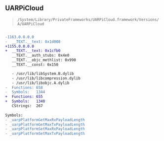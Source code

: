 ## UARPiCloud

> `/System/Library/PrivateFrameworks/UARPiCloud.framework/Versions/A/UARPiCloud`

```diff

-1163.0.0.0.0
-  __TEXT.__text: 0x1d008
+1155.0.0.0.0
+  __TEXT.__text: 0x1cfb0
   __TEXT.__auth_stubs: 0x4e0
   __TEXT.__objc_methlist: 0x990
   __TEXT.__const: 0x150

   - /usr/lib/libSystem.B.dylib
   - /usr/lib/libcompression.dylib
   - /usr/lib/libobjc.A.dylib
-  Functions: 658
-  Symbols:   1344
+  Functions: 655
+  Symbols:   1340
   CStrings:  267
 
Symbols:
- _uarpPlatformGetMaxRxPayloadLength
- _uarpPlatformGetMaxTxPayloadLength
- _uarpPlatformSetMaxRxPayloadLength
- _uarpPlatformSetMaxTxPayloadLength

```
